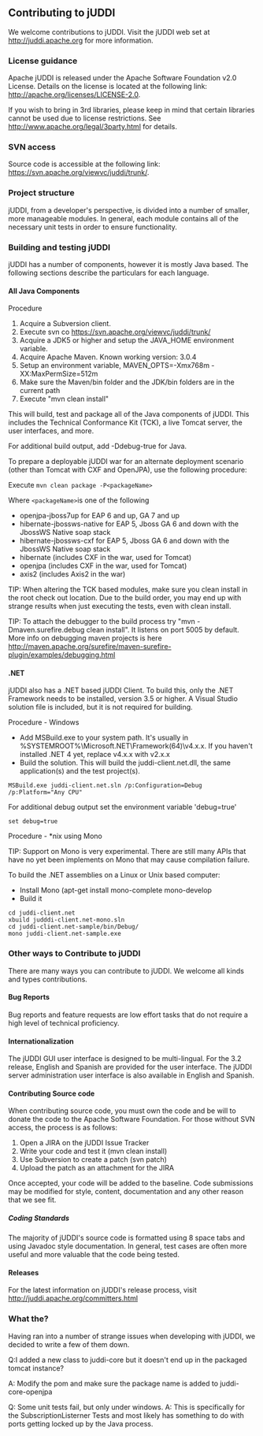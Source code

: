 ## Contributing to jUDDI

We welcome contributions to jUDDI. Visit the jUDDI web set at http://juddi.apache.org for more information.

### License guidance

Apache jUDDI is released under the Apache Software Foundation v2.0 License. Details on the license is located at the following link: http://apache.org/licenses/LICENSE-2.0.

If you wish to bring in 3rd libraries, please keep in mind that certain libraries cannot be used due to license restrictions. See http://www.apache.org/legal/3party.html for details.

### SVN access

Source code is accessible at the following link: https://svn.apache.org/viewvc/juddi/trunk/.

### Project structure

jUDDI, from a developer's perspective, is divided into a number of smaller, more manageable modules. In general, each module contains all of the necessary unit tests in order to ensure functionality.

### Building and testing jUDDI

jUDDI has a number of components, however it is mostly Java based. The following sections describe the particulars for each language.
 
#### All Java Components

Procedure

1. Acquire a Subversion client.
2. Execute svn co https://svn.apache.org/viewvc/juddi/trunk/
3. Acquire a JDK5 or higher and setup the JAVA_HOME environment variable.
4. Acquire Apache Maven. Known working version: 3.0.4
5. Setup an environment variable, MAVEN_OPTS=-Xmx768m -XX:MaxPermSize=512m
6. Make sure the Maven/bin folder and the JDK/bin folders are in the current path
7. Execute "mvn clean install"

This will build, test and package all of the Java components of jUDDI. This includes the Technical Conformance Kit (TCK), a live Tomcat server, the user interfaces, and more.

For additional build output, add -Ddebug-true for Java.

To prepare a deployable jUDDI war for an alternate deployment scenario (other than Tomcat with CXF and OpenJPA), use the following procedure:

Execute `mvn clean package -P<packageName>`

Where `<packageName>`is one of the following 

- openjpa-jboss7up for EAP 6 and up, GA 7 and up
- hibernate-jbossws-native for EAP 5, Jboss GA 6 and down with the JbossWS Native soap stack
- hibernate-jbossws-cxf for EAP 5, Jboss GA 6 and down with the JbossWS Native soap stack
- hibernate (includes CXF in the war, used for Tomcat)
- openjpa (includes CXF in the war, used for Tomcat)
- axis2 (includes Axis2 in the war)

TIP: When altering the TCK based modules, make sure you clean install in the root check out location. Due to the build order, you may end up with strange results when just executing the tests, even with clean install.

TIP: To attach the debugger to the build process try "mvn -Dmaven.surefire.debug clean install". It listens on port 5005 by default. More info on debugging maven projects is here http://maven.apache.org/surefire/maven-surefire-plugin/examples/debugging.html


#### .NET

jUDDI also has a .NET based jUDDI Client. To build this, only the .NET Framework needs to be installed, version 3.5 or higher. A Visual Studio solution file is included, but it is not required for building.

Procedure - Windows
* Add MSBuild.exe to your system path. It's usually in %SYSTEMROOT%\Microsoft.NET\Framework(64)\v4.x.x. If you haven't installed .NET 4 yet, replace v4.x.x with v2.x.x
* Build the solution. This will build the juddi-client.net.dll, the same application(s) and the test project(s).

````
MSBuild.exe juddi-client.net.sln /p:Configuration=Debug /p:Platform="Any CPU"
````

For additional debug output set the environment variable 'debug=true'

````
set debug=true
````

Procedure - *nix using Mono

TIP: Support on Mono is very experimental. There are still many APIs that have no yet been implements on Mono that may cause compilation failure.

To build the .NET assemblies on a Linux or Unix based computer:
* Install Mono (apt-get install mono-complete mono-develop
* Build it

````
cd juddi-client.net
xbuild judddi-client.net-mono.sln
cd juddi-client.net-sample/bin/Debug/
mono juddi-client.net-sample.exe
````

### Other ways to Contribute to jUDDI 

There are many ways you can contribute to jUDDI. We welcome all kinds and types contributions.

#### Bug Reports 

Bug reports and feature requests are low effort tasks that do not require a high level of technical proficiency.

#### Internationalization

The jUDDI GUI user interface is designed to be multi-lingual. For the 3.2 release, English and Spanish are provided for the user interface. The jUDDI server administration user interface is also available in English and Spanish.

#### Contributing Source code

When contributing source code, you must own the code and be will to donate the code to the Apache Software Foundation. For those without SVN access, the process is as follows:

1. Open a JIRA on the jUDDI Issue Tracker
2. Write your code and test it (mvn clean install)
3. Use Subversion to create a patch (svn patch)
4. Upload the patch as an attachment for the JIRA

Once accepted, your code will be added to the baseline. Code submissions may be modified for style, content, documentation and any other reason that we see fit.

##### Coding Standards

The majority of jUDDI's source code is formatted using 8 space tabs and using Javadoc style documentation. In general, test cases are often more useful and more valuable that the code being tested.

#### Releases

For the latest information on jUDDI's release process, visit http://juddi.apache.org/committers.html

### What the?

Having ran into a number of strange issues when developing with jUDDI, we decided to write a few of them down.

Q:I added a new class to juddi-core but it doesn't end up in the packaged tomcat instance? 

A: Modify the pom and make sure the package name is added to juddi-core-openjpa

Q: Some unit tests fail, but only under windows. 
A: This is specifically for the SubscriptionListerner Tests and most likely has something to do with ports getting locked up by the Java process.
